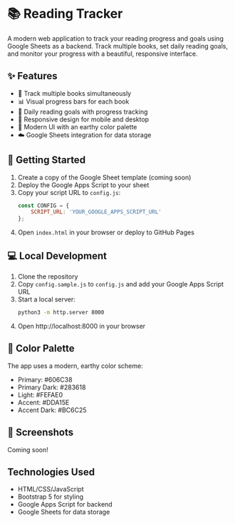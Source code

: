 # 📚 Reading Tracker

A modern web application to track your reading progress and goals using Google Sheets as a backend. Track multiple books, set daily reading goals, and monitor your progress with a beautiful, responsive interface.

## ✨ Features

- 📖 Track multiple books simultaneously
- 📊 Visual progress bars for each book
- 🎯 Daily reading goals with progress tracking
- 📱 Responsive design for mobile and desktop
- 🎨 Modern UI with an earthy color palette
- ☁️ Google Sheets integration for data storage

## 🚀 Getting Started

1. Create a copy of the Google Sheet template (coming soon)
2. Deploy the Google Apps Script to your sheet
3. Copy your script URL to `config.js`:
   ```javascript
   const CONFIG = {
       SCRIPT_URL: 'YOUR_GOOGLE_APPS_SCRIPT_URL'
   };
   ```
4. Open `index.html` in your browser or deploy to GitHub Pages

## 💻 Local Development

1. Clone the repository
2. Copy `config.sample.js` to `config.js` and add your Google Apps Script URL
3. Start a local server:
   ```bash
   python3 -m http.server 8000
   ```
4. Open http://localhost:8000 in your browser

## 🎨 Color Palette

The app uses a modern, earthy color scheme:
- Primary: #606C38
- Primary Dark: #283618
- Light: #FEFAE0
- Accent: #DDA15E
- Accent Dark: #BC6C25

## 📱 Screenshots

Coming soon!

## Technologies Used
- HTML/CSS/JavaScript
- Bootstrap 5 for styling
- Google Apps Script for backend
- Google Sheets for data storage
